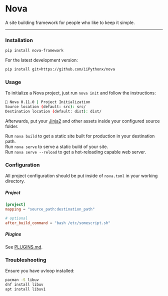 # Nova

A site building framework for people who like to keep it simple.

---

### Installation

```sh
pip install nova-framework
```

For the latest development version:
```sh
pip install git+https://github.com/iiPythonx/nova
```

### Usage

To initialize a Nova project, just run `nova init` and follow the instructions:
```sh
🚀 Nova 0.11.0 | Project Initialization
Source location (default: src): src/
Destination location (default: dist): dist/
```

Afterwards, put your [Jinja2](https://jinja.palletsprojects.com/) and other assets inside your configured source folder.  

Run `nova build` to get a static site built for production in your destination path.  
Run `nova serve` to serve a static build of your site.  
Run `nova serve --reload` to get a hot-reloading capable web server.  

### Configuration

All project configuration should be put inside of `nova.toml` in your working directory.

##### Project

```toml
[project]
mapping = "source_path:destination_path"

# optional
after_build_command = "bash /etc/somescript.sh"
```

##### Plugins

See [PLUGINS.md](./docs/PLUGINS.md).


### Troubleshooting

Ensure you have uvloop installed:
```sh
pacman -S libuv
dnf install libuv
apt install libuv1
